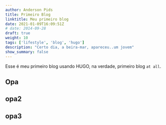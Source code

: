 ```yaml
---
author: Anderson Pids
title: Primeiro Blog
linktitle: Meu primeiro blog
date: 2021-01-09T16:09:51Z
# date: 2014-09-28
draft: true
weight: 10
tags: ['lifestyle', 'blog', 'hugo']
description: "Certo dia, a beira-mar, apareceu..um jovem"
show_summary: false
---
```


Esse é meu primeiro blog usando HUGO, na verdade, primeiro blog `at all`. 

## Opa

## opa2

## opa3